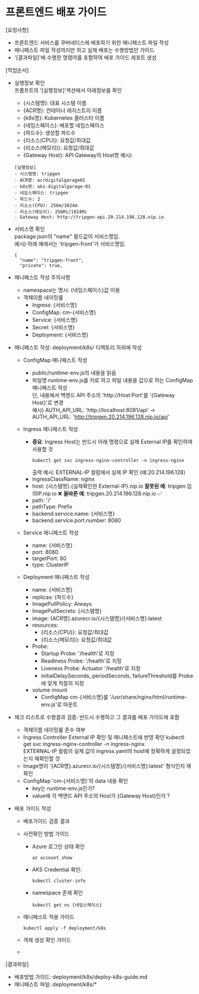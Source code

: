 # 프론트엔드 배포 가이드

[요청사항]  
- 프론트엔드 서비스를 쿠버네티스에 배포하기 위한 매니페스트 파일 작성 
- 매니페스트 파일 작성까지만 하고 실제 배포는 수행방법만 가이드  
- '[결과파일]'에 수행한 명령어를 포함하여 배포 가이드 레포트 생성 

[작업순서]
- 실행정보 확인   
  프롬프트의 '[실행정보]'섹션에서 아래정보를 확인  
  - {시스템명}: 대표 시스템 이름 
  - {ACR명}: 컨테이너 레지스트리 이름 
  - {k8s명}: Kubernetes 클러스터 이름  
  - {네임스페이스}: 배포할 네임스페이스 
  - {파드수}: 생성할 파드수 
  - {리소스(CPU)}: 요청값/최대값
  - {리소스(메모리)}: 요청값/최대값
  - {Gateway Host}: API Gateway의 Host명 
  예시)
  ```
  [실행정보]
  - 시스템명: tripgen
  - ACR명: acrdigitalgarage01
  - k8s명: aks-digitalgarage-01
  - 네임스페이스: tripgen
  - 파드수: 2
  - 리소스(CPU): 256m/1024m
  - 리소스(메모리): 256Mi/1024Mi
  - Gateway Host: http://tripgen-api.20.214.196.128.nip.io
  ``` 
  
- 서비스명 확인   
  package.json의 "name" 필드값이 서비스명임.  
  예시) 아래 예에서는 'tripgen-front'가 서비스명임.  
  ```
  {
    "name": "tripgen-front",
    "private": true,
  ```

- 매니페스트 작성 주의사항
  - namespace는 명시: {네임스페이스}값 이용
  - 객체이름 네이밍룰
    - Ingress: {서비스명}
    - ConfigMap: cm-{서비스명}
    - Service: {서비스명}
    - Secret: {서비스명}
    - Deployment: {서비스명}
    
- 매니페스트 작성: deployment/k8s/ 디렉토리 하위에 작성  
  - ConfigMap 매니페스트 작성   
    - public/runtime-env.js의 내용을 읽음
    - 파일명 runtime-env.js를 키로 하고 파일 내용을 값으로 하는 ConfigMap 매니페스트 작성  
      단, 내용에서 백엔드 API 주소의 'http://Host:Port'를 '{Gateway Host}'로 변경         
      예시) 
      AUTH_API_URL: 'http://localhost:8081/api' 
      -> AUTH_API_URL: 'http://tripgen.20.214.196.128.nip.io/api'

  - Ingress 매니페스트 작성
    - **중요**: Ingress Host는 반드시 아래 명령으로 실제 External IP를 확인하여 사용할 것
      ```  
      kubectl get svc ingress-nginx-controller -n ingress-nginx   
      ```     
      출력 예시: EXTERNAL-IP 컬럼에서 실제 IP 확인 (예:20.214.196.128)
    - ingressClassName: nginx
    - host: {시스템명}.{실제확인한 External-IP}.nip.io
      **잘못된 예**: tripgen.임의IP.nip.io ❌
      **올바른 예**: tripgen.20.214.196.128.nip.io ✅
    - path: '/'
    - pathType: Prefix
    - backend.service.name: {서비스명}
    - backend.service.port.number: 8080    

  - Service 매니페스트 작성  
    - name: {서비스명}
    - port: 8080
    - targetPort: 80  
    - type: ClusterIP
  
  - Deployment 매니페스트 작성  
    - name: {서비스명}
    - replicas: {파드수}
    - ImagePullPolicy: Always
    - ImagePullSecrets: {시스템명}
    - image: {ACR명}.azurecr.io/{시스템명}/{서비스명}:latest 
    - resources: 
      - {리소스(CPU)}: 요청값/최대값
      - {리소스(메모리)}: 요청값/최대값
    - Probe:   
      - Startup Probe: '/health'로 지정
      - Readiness Probe: '/health'로 지정  
      - Liveness Probe: Actuator '/health'로 지정 
      - initialDelaySeconds, periodSeconds, failureThreshold를 Probe에 맞게 적절히 지정 
    - volume mount
      - ConfigMap cm-{서비스명}를 '/usr/share/nginx/html/runtime-env.js'로 마운트   
      
- 체크 리스트로 수행결과 검증: 반드시 수행하고 그 결과를 배포 가이드에 포함 
  - 객체이름 네이밍룰 준수 여부
  - Ingress Controller External IP 확인 및 매니페스트에 반영 확인
    kubectl get svc ingress-nginx-controller -n ingress-nginx        
    EXTERNAL-IP 컬럼의 실제 값이 ingress.yaml의 host에 정확하게 설정되었는지 재확인할 것 
  - Image명이 '{ACR명}.azurecr.io/{시스템명}/{서비스명}:latest' 형식인지 재확인 
  - ConfigMap 'cm-{서비스명}'의 data 내용 확인 
    - key는 runtime-env.js인가?
    - value에 각 백엔드 API 주소의 Host가 {Gateway Host}인가 ?
  
- 배포 가이드 작성
  - 배포가이드 검증 결과
  - 사전확인 방법 가이드 
    - Azure 로그인 상태 확인
      ```
      az account show
      ```
    - AKS Credential 확인: 
      ```
      kubectl cluster-info  
      ``` 
    - namespace 존재 확인   
      ```
      kubectl get ns {네임스페이스}  
      ``` 
  - 매니페스트 적용 가이드
    ```
    kubectl apply -f deployment/k8s
    ``` 
  - 객체 생성 확인 가이드

  - 
[결과파일]
- 배포방법 가이드: deployment/k8s/deploy-k8s-guide.md
- 매니페스트 파일: deployment/k8s/*

